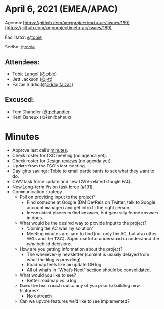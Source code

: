 # **April 6, 2021 (EMEA/APAC)**

Agenda: [https://github.com/ampproject/meta-ac/issues/189](https://github.com/ampproject/meta-ac/issues/189)

Facilitator: [@tobie][tobie]

Scribe: [@tobie][tobie]

## **Attendees:**

*   Tobie Langel ([@tobie][tobie])
*   Jett Jackson ([@j-tt][j-tt])
*   Faizan Siddiqi([@siddiqifaizan][siddiqifaizan])

## **Excused:**

*   Tom Chandler ([@tpchandler][tpchandler])
*   Kenji Baheux ([@kenjibaheux][kenjibaheux])

# **Minutes**

*   Approve last call's [minutes](https://github.com/ampproject/meta-ac/pull/190).
*   Check roster for TSC meeting (no agenda yet).
*   Check roster for [Design reviews](https://github.com/ampproject/amphtml/issues?q=is%3Aissue+is%3Aopen+label%3A%22Type%3A+Design+Review%22) (no agenda yet).
*   Update from the TSC's last meeting.
*   Daylights savings: Tobie to email participants to see what they want to do. 
*   CWV task force update and new CWV-related Google FAQ.
*   New Long-term Vision task force ([#191](https://github.com/ampproject/meta-ac/issues/191)).
*   Communication strategy
    *   Poll on providing input to the project?
        *   Find someone at Google (DM DevRels on Twitter, talk to Google account manager) and get intro to the right person.
        *   Inconsistent places to find answers, but generally found answers in docs.
    *   What would be the desired way to provide input to the project?
        *   “Joining the AC was my solution”
        *   Meeting minutes are hard to find (not only the AC, but also other WGs and the TSC). Super useful to understand to understand the _why_ behind decisions.
    *   How are you getting information about the project?
        *   The whenever-ly newsletter (content is usually delayed from what the blog is providing)
        *   Roadmap feels like an update GH log
        *   All of what’s in “What’s Next” section should be consolidated.
    *   What would you like to see?
        *   Better roadmap vs. a log
    *   Does the team reach out to any of you prior to building new features?
        *   No outreach
    *   Can we upvote features we’d like to see implemented?

[tobie]: https://github.com/tobie
[tpchandler]: https://github.com/tpchandler
[j-tt]: https://github.com/j-tt
[SiddiqiFaizan]: https://github.com/SiddiqiFaizan
[kenjibaheux]: https://github.com/kenjibaheux
